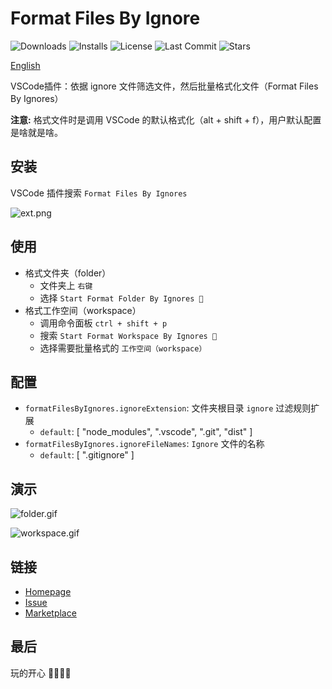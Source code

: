 # Format Files By Ignore

<p>
  <img alt="Downloads" src="https://img.shields.io/visual-studio-marketplace/d/xiaohuohumax.format-files-by-ignores">
  <img alt="Installs" src="https://img.shields.io/visual-studio-marketplace/i/xiaohuohumax.format-files-by-ignores">
  <img alt="License" src="https://img.shields.io/github/license/xiaohuohumax/format-files-by-ignores.svg"/>
  <img alt="Last Commit" src="https://img.shields.io/github/last-commit/xiaohuohumax/format-files-by-ignores.svg"/>
  <img alt="Stars" src="https://img.shields.io/github/stars/xiaohuohumax/format-files-by-ignores.svg"/>
</p>

[English](./README.md)

VSCode插件：依据 ignore 文件筛选文件，然后批量格式化文件（Format Files By Ignores）

**注意:** 格式文件时是调用 VSCode 的默认格式化（alt + shift + f），用户默认配置是啥就是啥。

## 安装

VSCode 插件搜索 `Format Files By Ignores`

![ext.png](https://cdn.jsdelivr.net/gh/xiaohuohumax/format-files-by-ignores/images/ext.png)

## 使用

+ 格式文件夹（folder）
    + 文件夹上 `右键`
    + 选择 `Start Format Folder By Ignores 📂`
+ 格式工作空间（workspace）
    + 调用命令面板 `ctrl + shift + p`
    + 搜索 `Start Format Workspace By Ignores 📂`
    + 选择需要批量格式的 `工作空间（workspace）`

## 配置

- `formatFilesByIgnores.ignoreExtension`: 文件夹根目录 `ignore` 过滤规则扩展
  - `default`: [ "node_modules", ".vscode", ".git", "dist" ]
- `formatFilesByIgnores.ignoreFileNames`: `Ignore` 文件的名称
  - `default`: [ ".gitignore" ]
  
## 演示

![folder.gif](https://cdn.jsdelivr.net/gh/xiaohuohumax/format-files-by-ignores/images/folder.gif)

![workspace.gif](https://cdn.jsdelivr.net/gh/xiaohuohumax/format-files-by-ignores/images/workspace.gif)

## 链接

- [Homepage](https://github.com/xiaohuohumax/format-files-by-ignores#readme)
- [Issue](https://github.com/xiaohuohumax/format-files-by-ignores/issues)
- [Marketplace](https://marketplace.visualstudio.com/items?itemName=xiaohuohumax.format-files-by-ignores)

## 最后

玩的开心 🎉🎉🎉🎉
